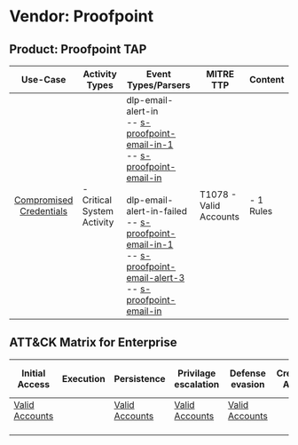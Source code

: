 Vendor: Proofpoint
==================
Product: Proofpoint TAP
-----------------------
|                                 Use-Case                                  | Activity Types             | Event Types/Parsers                                                                                                                                                                                                                                                                                                                                                                                                                                                                                   | MITRE TTP                  | Content        |
|:-------------------------------------------------------------------------:| -------------------------- | ----------------------------------------------------------------------------------------------------------------------------------------------------------------------------------------------------------------------------------------------------------------------------------------------------------------------------------------------------------------------------------------------------------------------------------------------------------------------------------------------------- | -------------------------- | -------------- |
| [Compromised Credentials](../UseCases/usecase_compromised_credentials.md) | - Critical System Activity |  dlp-email-alert-in<br> -- [s-proofpoint-email-in-1](../Parsers/parserContent_s-proofpoint-email-in-1.md)<br> -- [s-proofpoint-email-in](../Parsers/parserContent_s-proofpoint-email-in.md)<br><br> dlp-email-alert-in-failed<br> -- [s-proofpoint-email-in-1](../Parsers/parserContent_s-proofpoint-email-in-1.md)<br> -- [s-proofpoint-email-alert-3](../Parsers/parserContent_s-proofpoint-email-alert-3.md)<br> -- [s-proofpoint-email-in](../Parsers/parserContent_s-proofpoint-email-in.md)<br> | T1078 - Valid Accounts<br> |  - 1 Rules<br> |

ATT&CK Matrix for Enterprise
----------------------------
| Initial Access                                                      | Execution | Persistence                                                         | Privilage escalation                                                | Defense evasion                                                     | Credential Access | Discovery | Lateral Movement | Collection | Command and Control | Exfiltration | Impact |
| ------------------------------------------------------------------- | --------- | ------------------------------------------------------------------- | ------------------------------------------------------------------- | ------------------------------------------------------------------- | ----------------- | --------- | ---------------- | ---------- | ------------------- | ------------ | ------ |
| [Valid Accounts](https://attack.mitre.org/techniques/T1078)<br><br> |           | [Valid Accounts](https://attack.mitre.org/techniques/T1078)<br><br> | [Valid Accounts](https://attack.mitre.org/techniques/T1078)<br><br> | [Valid Accounts](https://attack.mitre.org/techniques/T1078)<br><br> |                   |           |                  |            |                     |              |        |